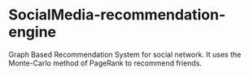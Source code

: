 # SocialMedia-recommendation-engine
Graph Based Recommendation System for social network. It uses the Monte-Carlo method of PageRank to recommend friends.
